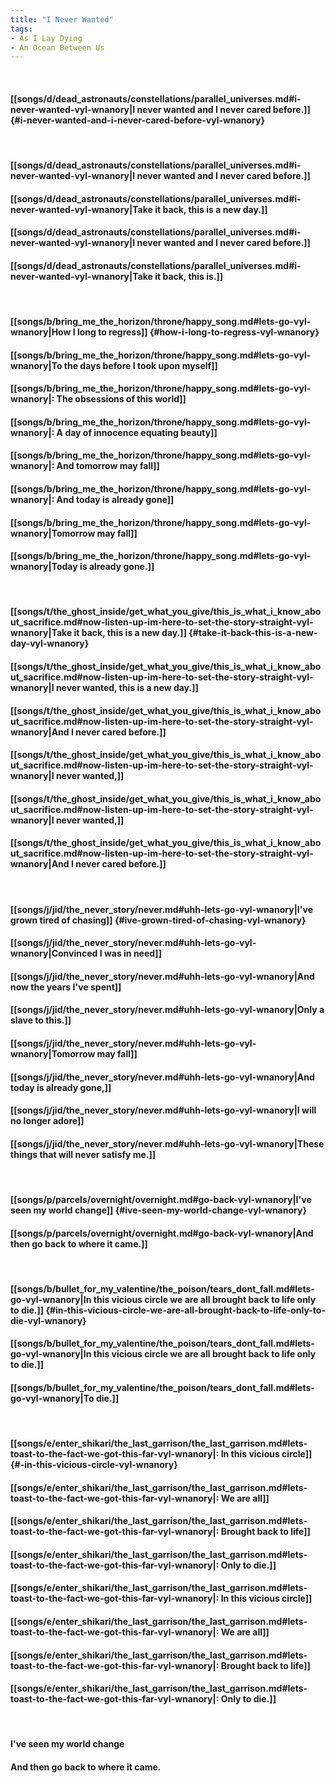 ```yaml
---
title: "I Never Wanted"
tags:
- As I Lay Dying
- An Ocean Between Us
---
```

&nbsp;
#### [[songs/d/dead_astronauts/constellations/parallel_universes.md#i-never-wanted-vyl-wnanory|I never wanted and I never cared before.]] {#i-never-wanted-and-i-never-cared-before-vyl-wnanory}
&nbsp;
#### [[songs/d/dead_astronauts/constellations/parallel_universes.md#i-never-wanted-vyl-wnanory|I never wanted and I never cared before.]]
#### [[songs/d/dead_astronauts/constellations/parallel_universes.md#i-never-wanted-vyl-wnanory|Take it back, this is a new day.]]
#### [[songs/d/dead_astronauts/constellations/parallel_universes.md#i-never-wanted-vyl-wnanory|I never wanted and I never cared before.]]
#### [[songs/d/dead_astronauts/constellations/parallel_universes.md#i-never-wanted-vyl-wnanory|Take it back, this is.]]
&nbsp;
#### [[songs/b/bring_me_the_horizon/throne/happy_song.md#lets-go-vyl-wnanory|How I long to regress]] {#how-i-long-to-regress-vyl-wnanory}
#### [[songs/b/bring_me_the_horizon/throne/happy_song.md#lets-go-vyl-wnanory|To the days before I took upon myself]]
#### [[songs/b/bring_me_the_horizon/throne/happy_song.md#lets-go-vyl-wnanory|: The obsessions of this world]]
#### [[songs/b/bring_me_the_horizon/throne/happy_song.md#lets-go-vyl-wnanory|: A day of innocence equating beauty]]
#### [[songs/b/bring_me_the_horizon/throne/happy_song.md#lets-go-vyl-wnanory|: And tomorrow may fall]]
#### [[songs/b/bring_me_the_horizon/throne/happy_song.md#lets-go-vyl-wnanory|: And today is already gone]]
#### [[songs/b/bring_me_the_horizon/throne/happy_song.md#lets-go-vyl-wnanory|Tomorrow may fall]]
#### [[songs/b/bring_me_the_horizon/throne/happy_song.md#lets-go-vyl-wnanory|Today is already gone.]]
&nbsp;
#### [[songs/t/the_ghost_inside/get_what_you_give/this_is_what_i_know_about_sacrifice.md#now-listen-up-im-here-to-set-the-story-straight-vyl-wnanory|Take it back, this is a new day.]] {#take-it-back-this-is-a-new-day-vyl-wnanory}
#### [[songs/t/the_ghost_inside/get_what_you_give/this_is_what_i_know_about_sacrifice.md#now-listen-up-im-here-to-set-the-story-straight-vyl-wnanory|I never wanted, this is a new day.]]
#### [[songs/t/the_ghost_inside/get_what_you_give/this_is_what_i_know_about_sacrifice.md#now-listen-up-im-here-to-set-the-story-straight-vyl-wnanory|And I never cared before.]]
#### [[songs/t/the_ghost_inside/get_what_you_give/this_is_what_i_know_about_sacrifice.md#now-listen-up-im-here-to-set-the-story-straight-vyl-wnanory|I never wanted,]]
#### [[songs/t/the_ghost_inside/get_what_you_give/this_is_what_i_know_about_sacrifice.md#now-listen-up-im-here-to-set-the-story-straight-vyl-wnanory|I never wanted,]]
#### [[songs/t/the_ghost_inside/get_what_you_give/this_is_what_i_know_about_sacrifice.md#now-listen-up-im-here-to-set-the-story-straight-vyl-wnanory|And I never cared before.]]
&nbsp;
#### [[songs/j/jid/the_never_story/never.md#uhh-lets-go-vyl-wnanory|I've grown tired of chasing]] {#ive-grown-tired-of-chasing-vyl-wnanory}
#### [[songs/j/jid/the_never_story/never.md#uhh-lets-go-vyl-wnanory|Convinced I was in need]]
#### [[songs/j/jid/the_never_story/never.md#uhh-lets-go-vyl-wnanory|And now the years I've spent]]
#### [[songs/j/jid/the_never_story/never.md#uhh-lets-go-vyl-wnanory|Only a slave to this.]]
#### [[songs/j/jid/the_never_story/never.md#uhh-lets-go-vyl-wnanory|Tomorrow may fall]]
#### [[songs/j/jid/the_never_story/never.md#uhh-lets-go-vyl-wnanory|And today is already gone,]]
#### [[songs/j/jid/the_never_story/never.md#uhh-lets-go-vyl-wnanory|I will no longer adore]]
#### [[songs/j/jid/the_never_story/never.md#uhh-lets-go-vyl-wnanory|These things that will never satisfy me.]]
&nbsp;
#### [[songs/p/parcels/overnight/overnight.md#go-back-vyl-wnanory|I've seen my world change]] {#ive-seen-my-world-change-vyl-wnanory}
#### [[songs/p/parcels/overnight/overnight.md#go-back-vyl-wnanory|And then go back to where it came.]]
&nbsp;
#### [[songs/b/bullet_for_my_valentine/the_poison/tears_dont_fall.md#lets-go-vyl-wnanory|In this vicious circle we are all brought back to life only to die.]] {#in-this-vicious-circle-we-are-all-brought-back-to-life-only-to-die-vyl-wnanory}
#### [[songs/b/bullet_for_my_valentine/the_poison/tears_dont_fall.md#lets-go-vyl-wnanory|In this vicious circle we are all brought back to life only to die.]]
#### [[songs/b/bullet_for_my_valentine/the_poison/tears_dont_fall.md#lets-go-vyl-wnanory|To die.]]
&nbsp;
#### [[songs/e/enter_shikari/the_last_garrison/the_last_garrison.md#lets-toast-to-the-fact-we-got-this-far-vyl-wnanory|: In this vicious circle]] {#-in-this-vicious-circle-vyl-wnanory}
#### [[songs/e/enter_shikari/the_last_garrison/the_last_garrison.md#lets-toast-to-the-fact-we-got-this-far-vyl-wnanory|: We are all]]
#### [[songs/e/enter_shikari/the_last_garrison/the_last_garrison.md#lets-toast-to-the-fact-we-got-this-far-vyl-wnanory|: Brought back to life]]
#### [[songs/e/enter_shikari/the_last_garrison/the_last_garrison.md#lets-toast-to-the-fact-we-got-this-far-vyl-wnanory|: Only to die.]]
#### [[songs/e/enter_shikari/the_last_garrison/the_last_garrison.md#lets-toast-to-the-fact-we-got-this-far-vyl-wnanory|: In this vicious circle]]
#### [[songs/e/enter_shikari/the_last_garrison/the_last_garrison.md#lets-toast-to-the-fact-we-got-this-far-vyl-wnanory|: We are all]]
#### [[songs/e/enter_shikari/the_last_garrison/the_last_garrison.md#lets-toast-to-the-fact-we-got-this-far-vyl-wnanory|: Brought back to life]]
#### [[songs/e/enter_shikari/the_last_garrison/the_last_garrison.md#lets-toast-to-the-fact-we-got-this-far-vyl-wnanory|: Only to die.]]
&nbsp;
#### I've seen my world change
#### And then go back to where it came.
